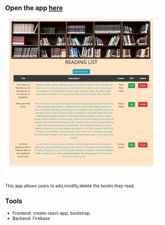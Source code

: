 ## Open the app [here]()
 <div align="center">
     <img src="/public/reading-log.png" width="700px"</img> 
 </div>

This app allows users to add,modify,delete the books they read.
 
## Tools
* Frontend: create-react-app, bootstrap.
* Backend: Firebase

